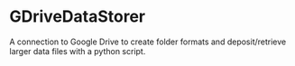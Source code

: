 # GDriveDataStorer
A connection to Google Drive to create folder formats and deposit/retrieve larger data files with a python script. 
